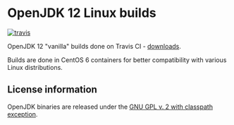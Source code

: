 OpenJDK 12 Linux builds
=======================

[![travis](https://travis-ci.org/ojdkbuild/contrib_jdk12u-ci.svg?branch=jdk-12.0.2%2B9)](https://travis-ci.org/ojdkbuild/contrib_jdk12u-ci/builds)

OpenJDK 12 "vanilla" builds done on Travis CI - [downloads](https://github.com/ojdkbuild/contrib_jdk12u-ci/releases).

Builds are done in CentOS 6 containers for better compatibility with various Linux distributions.

License information
-------------------

OpenJDK binaries are released under the [GNU GPL v. 2 with classpath exception](https://github.com/ojdkbuild/contrib_jdk12u-ci/blob/master/LICENSE).

